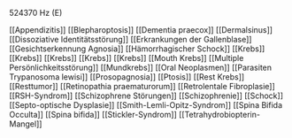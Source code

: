 524370 Hz (E)

[[Appendizitis]]
[[Blepharoptosis]]
[[Dementia praecox]]
[[Dermalsinus]]
[[Dissoziative Identitätsstörung]]
[[Erkrankungen der Gallenblase]]
[[Gesichtserkennung Agnosia]]
[[Hämorrhagischer Schock]]
[[Krebs]]
[[Krebs]]
[[Krebs]]
[[Krebs]]
[[Krebs]]
[[Mouth Krebs]]
[[Multiple Persönlichkeitsstörung]]
[[Mundkrebs]]
[[Oral Neoplasmen]]
[[Parasiten Trypanosoma lewisi]]
[[Prosopagnosia]]
[[Ptosis]]
[[Rest Krebs]]
[[Resttumor]]
[[Retinopathia praematurorum]]
[[Retrolentale Fibroplasie]]
[[RSH-Syndrom]]
[[Schizophrene Störungen]]
[[Schizophrenie]]
[[Schock]]
[[Septo-optische Dysplasie]]
[[Smith-Lemli-Opitz-Syndrom]]
[[Spina Bifida Occulta]]
[[Spina bifida]]
[[Stickler-Syndrom]]
[[Tetrahydrobiopterin-Mangel]]